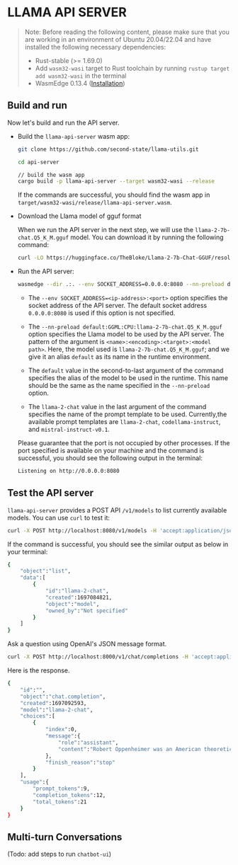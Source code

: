 # LLAMA API SERVER

> Note: Before reading the following content, please make sure that you are working in an environment of Ubuntu 20.04/22.04 and have installed the following necessary dependencies:
>
> * Rust-stable (>= 1.69.0)
> * Add `wasm32-wasi` target to Rust toolchain by running `rustup target add wasm32-wasi` in the terminal
> * WasmEdge 0.13.4 ([Installation](https://wasmedge.org/docs/start/install#generic-linux-and-macos))

## Build and run

Now let's build and run the API server.

* Build the `llama-api-server` wasm app:

    ```bash
    git clone https://github.com/second-state/llama-utils.git

    cd api-server

    // build the wasm app
    cargo build -p llama-api-server --target wasm32-wasi --release
    ```

    If the commands are successful, you should find the wasm app in `target/wasm32-wasi/release/llama-api-server.wasm`.

* Download the Llama model of gguf format

  When we run the API server in the next step, we will use the `llama-2-7b-chat.Q5_K_M.gguf` model. You can download it by running the following command:

  ```bash
  curl -LO https://huggingface.co/TheBloke/Llama-2-7b-Chat-GGUF/resolve/main/llama-2-7b-chat.Q5_K_M.gguf
  ```

* Run the API server:

  ```bash
  wasmedge --dir .:. --env SOCKET_ADDRESS=0.0.0.0:8080 --nn-preload default:GGML:CPU:llama-2-7b-chat.Q5_K_M.gguf target/wasm32-wasi/release/llama-api-server.wasm default llama-2-chat
  ```

  * The `--env SOCKET_ADDRESS=<ip-address>:<port>` option specifies the socket address of the API server. The default socket address `0.0.0.0:8080` is used if this option is not specified.

  * The `--nn-preload default:GGML:CPU:llama-2-7b-chat.Q5_K_M.gguf` option specifies the Llama model to be used by the API server. The pattern of the argument is `<name>:<encoding>:<target>:<model path>`. Here, the model used is `llama-2-7b-chat.Q5_K_M.gguf`; and we give it an alias `default` as its name in the runtime environment.
  * The `default` value in the second-to-last argument of the command specifies the alias of the model to be used in the runtime. This name should be the same as the name specified in the `--nn-preload` option.
  * The `llama-2-chat` value in the last argument of the command specifies the name of the prompt template to be used. Currently,the available prompt templates are `llama-2-chat`, `codellama-instruct`, and `mistral-instruct-v0.1`.

  Please guarantee that the port is not occupied by other processes. If the port specified is available on your machine and the command is successful, you should see the following output in the terminal:

  ```bash
  Listening on http://0.0.0.0:8080
  ```

## Test the API server

`llama-api-server` provides a POST API `/v1/models` to list currently available models. You can use `curl` to test it:

```bash
curl -X POST http://localhost:8080/v1/models -H 'accept:application/json'
```

If the command is successful, you should see the similar output as below in your terminal:

```bash
{
    "object":"list",
    "data":[
        {
            "id":"llama-2-chat",
            "created":1697084821,
            "object":"model",
            "owned_by":"Not specified"
        }
    ]
}
```

Ask a question using OpenAI's JSON message format.

```bash
curl -X POST http://localhost:8000/v1/chat/completions -H 'accept:application/json' -H 'Content-Type: application/json' -d '{"messages":[{"role":"system", "content": "You are a helpful assistant."}, {"role":"user", "content": "Who is Robert Oppenheimer?"}], "model":"llama-2-chat"}'
```

Here is the response.

```bash
{
    "id":"",
    "object":"chat.completion",
    "created":1697092593,
    "model":"llama-2-chat",
    "choices":[
        {
            "index":0,
            "message":{
                "role":"assistant",
                "content":"Robert Oppenheimer was an American theoretical physicist and director of the Manhattan Project, which developed the atomic bomb during World War II. He is widely regarded as one of the most important physicists of the 20th century and is known for his contributions to the development of quantum mechanics and the theory of the atomic nucleus. Oppenheimer was also a prominent figure in the post-war nuclear weapons debate, advocating for international control and regulation of nuclear weapons."
            },
            "finish_reason":"stop"
        }
    ],
    "usage":{
        "prompt_tokens":9,
        "completion_tokens":12,
        "total_tokens":21
    }
}
```

## Multi-turn Conversations

(Todo: add steps to run `chatbot-ui`)
